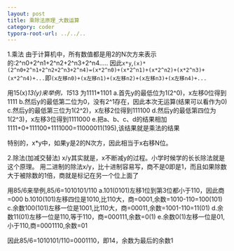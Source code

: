```yaml
---
layout: post
title: 乘除法原理_大数运算
category: coder
typora-root-url: ../../..
---
```


1.乘法
由于计算机中，所有数值都是用2的N次方来表示的:2^n0+2^n1+2^n2+2^n3+2^n4.....
因此`x*y`,`(x)*(2^n0+2^n1+2^n2+2^n3+2^n4)=(x*2^n0)+(x*2^n1)+(x*2^n2)+(x*2^n3)+(x*2^n4)+...`即`(x左移n0)+(x左移n1)+(x左移n2)+(x左移n3)+(x左移n4)+...`

用15(x)*13(y)来举例，15*13 为1111*1101
a.首先y的最低位为1(2^0)，x左移0位得到1111
b.然后y的最低第二位为0，没有2^1存在，因此本次无运算(结果可以看作为0)
c.然后y的最低第三位为1(2^2)，x左移2位得到111100
d.然后y的最低第四位为1(2^3)，x左移3位得到1111000
e.把a、b、c、d的结果相加1111+0+111100+1111000=11000011(195),该结果就是乘法的结果

特别的，x*y中，如果y是2的N次方，因此相当于x右移N位。

2.除法(加减交替法)
x/y其实就是，x不断减y的过程。小学时候学的长长除法就是这个原理。
用二进制的除法x/y，比十进制容易写，商不是0即是1，而且如果除数大于被除数的1倍，商就是标记在另一个位上面了

用85/6来举例,85/6=1010101/110
a.101(0101)左移1位到第3位都小于110，因此商=000
b.1010(101)左移四位是1010,比110大，商=0001,余数=1010-110=100(101)
c.余数100(101)左移一位是1001,比110大，商=00011,余数=1001-110=11(01)
d.余数11(01)左移一位是110,等于110，商=000111,余数=0(1)
e.余数0(1)左移一位是01,小于110,商=0001110,余数=01

因此85/6=1010101/110=0001110，即14，余数为最后的余数1

